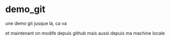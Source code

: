 # demo_git
une demo git
jusque là, ca va

et maintenant on modife depuis github
mais aussi depuis ma machine locale